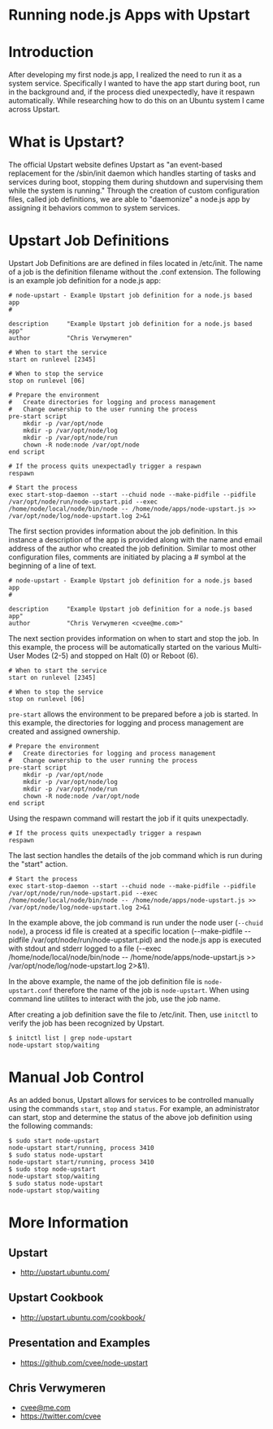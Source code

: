 # Running node.js Apps with Upstart

# Introduction

After developing my first node.js app, I realized the need to run it as a system service. Specifically I wanted to have the app start during boot, run in the background and, if the process died unexpectedly, have it respawn automatically. While researching how to do this on an Ubuntu system I came across Upstart.

# What is Upstart?

The official Upstart website defines Upstart as "an event-based replacement for the /sbin/init daemon which handles starting of tasks and services during boot, stopping them during shutdown and supervising them while the system is running." Through the creation of custom configuration files, called job definitions,  we are able to "daemonize" a node.js app by assigning it behaviors common to system services.

# Upstart Job Definitions

Upstart Job Definitions are are defined in files located in /etc/init. The name of a job is the definition filename without the .conf extension. The following is an example job definition for a node.js app:

    # node-upstart - Example Upstart job definition for a node.js based app
    #
    
    description     "Example Upstart job definition for a node.js based app"
    author          "Chris Verwymeren"
    
    # When to start the service
    start on runlevel [2345]
    
    # When to stop the service
    stop on runlevel [06]
    
    # Prepare the environment
    #   Create directories for logging and process management
    #   Change ownership to the user running the process
    pre-start script
        mkdir -p /var/opt/node
        mkdir -p /var/opt/node/log
        mkdir -p /var/opt/node/run
        chown -R node:node /var/opt/node
    end script
    
    # If the process quits unexpectadly trigger a respawn
    respawn
    
    # Start the process
    exec start-stop-daemon --start --chuid node --make-pidfile --pidfile /var/opt/node/run/node-upstart.pid --exec /home/node/local/node/bin/node -- /home/node/apps/node-upstart.js >> /var/opt/node/log/node-upstart.log 2>&1

The first section provides information about the job definition. In this instance a description of the app is provided along with the name and email address of the author who created the job definition. Similar to most other configuration files, comments are initiated by placing a # symbol at the beginning of a line of text.

    # node-upstart - Example Upstart job definition for a node.js based app
    #
    
    description     "Example Upstart job definition for a node.js based app"
    author          "Chris Verwymeren <cvee@me.com>"

The next section provides information on when to start and stop the job. In this example, the process will be automatically started on the various Multi-User Modes (2-5) and stopped on Halt (0) or Reboot (6).

    # When to start the service
    start on runlevel [2345]
    
    # When to stop the service
    stop on runlevel [06]

<code>pre-start</code> allows the environment to be prepared before a job is started. In this example, the directories for logging and process management are created and assigned ownership.

    # Prepare the environment
    #   Create directories for logging and process management
    #   Change ownership to the user running the process
    pre-start script
        mkdir -p /var/opt/node
        mkdir -p /var/opt/node/log
        mkdir -p /var/opt/node/run
        chown -R node:node /var/opt/node
    end script

Using the respawn command will restart the job if it quits unexpectadly.

    # If the process quits unexpectadly trigger a respawn
    respawn

The last section handles the details of the job command which is run during the "start" action. 

    # Start the process
    exec start-stop-daemon --start --chuid node --make-pidfile --pidfile /var/opt/node/run/node-upstart.pid --exec /home/node/local/node/bin/node -- /home/node/apps/node-upstart.js >> /var/opt/node/log/node-upstart.log 2>&1

In the example above, the job command is run under the node user (<code>--chuid node</code>), a process id file is created at a specific location (--make-pidfile --pidfile /var/opt/node/run/node-upstart.pid) and the node.js app is executed with stdout and stderr logged to a file (--exec /home/node/local/node/bin/node -- /home/node/apps/node-upstart.js >> /var/opt/node/log/node-upstart.log 2>&1).

In the above example, the name of the job definition file is <code>node-upstart.conf</code> therefore the name of the job is <code>node-upstart</code>. When using command line utilites to interact with the job, use the job name.

After creating a job definition save the file to /etc/init. Then, use <code>initctl</code> to verify the job has been recognized by Upstart.

    $ initctl list | grep node-upstart
    node-upstart stop/waiting

# Manual Job Control

As an added bonus, Upstart allows for services to be controlled manually using the commands <code>start</code>,  <code>stop</code> and <code>status</code>. For example, an administrator can start, stop and determine the status of the above job definition using the following commands:

    $ sudo start node-upstart
    node-upstart start/running, process 3410
    $ sudo status node-upstart
    node-upstart start/running, process 3410
    $ sudo stop node-upstart
    node-upstart stop/waiting
    $ sudo status node-upstart
    node-upstart stop/waiting

# More Information

## Upstart

* http://upstart.ubuntu.com/

## Upstart Cookbook

* http://upstart.ubuntu.com/cookbook/

## Presentation and Examples

* https://github.com/cvee/node-upstart

## Chris Verwymeren

* cvee@me.com
* https://twitter.com/cvee
